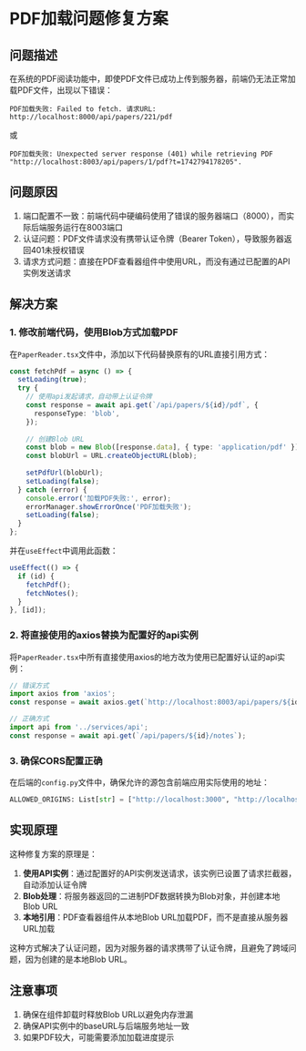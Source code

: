 # PDF加载问题修复方案

## 问题描述

在系统的PDF阅读功能中，即使PDF文件已成功上传到服务器，前端仍无法正常加载PDF文件，出现以下错误：

```
PDF加载失败: Failed to fetch. 请求URL: http://localhost:8000/api/papers/221/pdf
```

或

```
PDF加载失败: Unexpected server response (401) while retrieving PDF "http://localhost:8003/api/papers/1/pdf?t=1742794178205".
```

## 问题原因

1. 端口配置不一致：前端代码中硬编码使用了错误的服务器端口（8000），而实际后端服务运行在8003端口
2. 认证问题：PDF文件请求没有携带认证令牌（Bearer Token），导致服务器返回401未授权错误
3. 请求方式问题：直接在PDF查看器组件中使用URL，而没有通过已配置的API实例发送请求

## 解决方案

### 1. 修改前端代码，使用Blob方式加载PDF

在`PaperReader.tsx`文件中，添加以下代码替换原有的URL直接引用方式：

```typescript
const fetchPdf = async () => {
  setLoading(true);
  try {
    // 使用api发起请求，自动带上认证令牌
    const response = await api.get(`/api/papers/${id}/pdf`, {
      responseType: 'blob',
    });
    
    // 创建Blob URL
    const blob = new Blob([response.data], { type: 'application/pdf' });
    const blobUrl = URL.createObjectURL(blob);
    
    setPdfUrl(blobUrl);
    setLoading(false);
  } catch (error) {
    console.error('加载PDF失败:', error);
    errorManager.showErrorOnce('PDF加载失败');
    setLoading(false);
  }
};
```

并在`useEffect`中调用此函数：

```typescript
useEffect(() => {
  if (id) {
    fetchPdf();
    fetchNotes();
  }
}, [id]);
```

### 2. 将直接使用的axios替换为配置好的api实例

将`PaperReader.tsx`中所有直接使用axios的地方改为使用已配置好认证的api实例：

```typescript
// 错误方式
import axios from 'axios';
const response = await axios.get(`http://localhost:8003/api/papers/${id}/notes`);

// 正确方式
import api from '../services/api';
const response = await api.get(`/api/papers/${id}/notes`);
```

### 3. 确保CORS配置正确

在后端的`config.py`文件中，确保允许的源包含前端应用实际使用的地址：

```python
ALLOWED_ORIGINS: List[str] = ["http://localhost:3000", "http://localhost:8000", "http://localhost:8001", "http://127.0.0.1:3000", "http://127.0.0.1:8000", "http://127.0.0.1:8001", "http://localhost:8003"]
```

## 实现原理

这种修复方案的原理是：

1. **使用API实例**：通过配置好的API实例发送请求，该实例已设置了请求拦截器，自动添加认证令牌
2. **Blob处理**：将服务器返回的二进制PDF数据转换为Blob对象，并创建本地Blob URL
3. **本地引用**：PDF查看器组件从本地Blob URL加载PDF，而不是直接从服务器URL加载

这种方式解决了认证问题，因为对服务器的请求携带了认证令牌，且避免了跨域问题，因为创建的是本地Blob URL。

## 注意事项

1. 确保在组件卸载时释放Blob URL以避免内存泄漏
2. 确保API实例中的baseURL与后端服务地址一致
3. 如果PDF较大，可能需要添加加载进度提示 